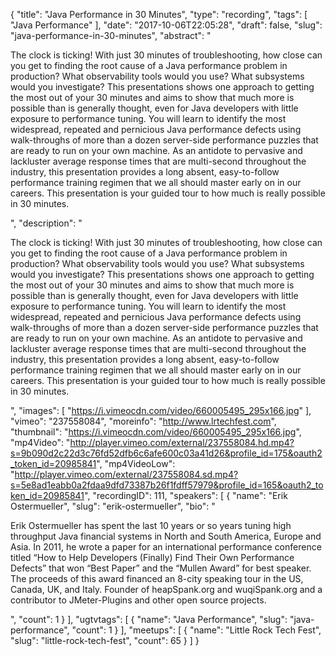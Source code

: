 {
  "title": "Java Performance in 30 Minutes",
  "type": "recording",
  "tags": [
    "Java Performance"
  ],
  "date": "2017-10-06T22:05:28",
  "draft": false,
  "slug": "java-performance-in-30-minutes",
  "abstract": "<p>The clock is ticking! With just 30 minutes of troubleshooting, how close can you get to finding the root cause of a Java performance problem in production? What observability tools would you use? What subsystems would you investigate? This presentations shows one approach to getting the most out of your 30 minutes and aims to show that much more is possible than is generally thought, even for Java developers with little exposure to performance tuning. You will learn to identify the most widespread, repeated and pernicious Java performance defects using walk-throughs of more than a dozen server-side performance puzzles that are ready to run on your own machine. As an antidote to pervasive and lackluster average response times that are multi-second throughout the industry, this presentation provides a long absent, easy-to-follow performance training regimen that we all should master early on in our careers. This presentation is your guided tour to how much is really possible in 30 minutes.</p>",
  "description": "<p>The clock is ticking! With just 30 minutes of troubleshooting, how close can you get to finding the root cause of a Java performance problem in production? What observability tools would you use? What subsystems would you investigate? This presentations shows one approach to getting the most out of your 30 minutes and aims to show that much more is possible than is generally thought, even for Java developers with little exposure to performance tuning. You will learn to identify the most widespread, repeated and pernicious Java performance defects using walk-throughs of more than a dozen server-side performance puzzles that are ready to run on your own machine. As an antidote to pervasive and lackluster average response times that are multi-second throughout the industry, this presentation provides a long absent, easy-to-follow performance training regimen that we all should master early on in our careers. This presentation is your guided tour to how much is really possible in 30 minutes.</p>",
  "images": [
    "https://i.vimeocdn.com/video/660005495_295x166.jpg"
  ],
  "vimeo": "237558084",
  "moreinfo": "http://www.lrtechfest.com",
  "thumbnail": "https://i.vimeocdn.com/video/660005495_295x166.jpg",
  "mp4Video": "http://player.vimeo.com/external/237558084.hd.mp4?s=9b090d2c22d3c76fd52dfb6c6afe600c03a41d26&profile_id=175&oauth2_token_id=20985841",
  "mp4VideoLow": "http://player.vimeo.com/external/237558084.sd.mp4?s=5e8ad1eabb0a2fdaa9dfd73387b26f1fdff57979&profile_id=165&oauth2_token_id=20985841",
  "recordingID": 111,
  "speakers": [
    {
      "name": "Erik Ostermueller",
      "slug": "erik-ostermueller",
      "bio": "<p>Erik Ostermueller has spent the last 10 years or so years tuning high throughput Java financial systems in North and South America, Europe and Asia. In 2011, he wrote a paper for an international performance conference titled “How to Help Developers (Finally) Find Their Own Performance Defects” that won “Best Paper” and the “Mullen Award” for best speaker. The proceeds of this award financed an 8-city speaking tour in the US, Canada, UK, and Italy. Founder of heapSpank.org and wuqiSpank.org and a contributor to JMeter-Plugins and other open source projects.</p>",
      "count": 1
    }
  ],
  "ugtvtags": [
    {
      "name": "Java Performance",
      "slug": "java-performance",
      "count": 1
    }
  ],
  "meetups": [
    {
      "name": "Little Rock Tech Fest",
      "slug": "little-rock-tech-fest",
      "count": 65
    }
  ]
}